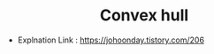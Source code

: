 <div align="center"><h1> Convex hull </h1></div>

- Explnation Link : https://johoonday.tistory.com/206
